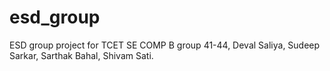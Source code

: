 # esd_group
ESD group project for TCET SE COMP B group 41-44, Deval Saliya, Sudeep Sarkar, Sarthak Bahal, Shivam Sati.
